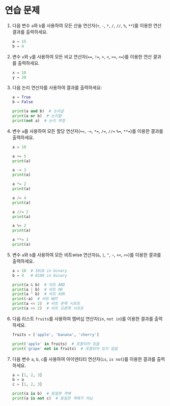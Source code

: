 # 연습 문제

1. 다음 변수 `a`와 `b`를 사용하여 모든 산술 연산자(`+`, `-`, `*`, `/`, `//`, `%`, `**`)를 이용한 연산 결과를 출력하세요.
    ```python
    a = 15
    b = 4
    ```

2. 변수 `x`와 `y`를 사용하여 모든 비교 연산자(`==`, `!=`, `>`, `<`, `>=`, `<=`)를 이용한 연산 결과를 출력하세요.
    ```python
    x = 10
    y = 20
    ```

3. 다음 논리 연산자를 사용하여 결과를 출력하세요:
    ```python
    a = True
    b = False
    
    print(a and b)  # 논리곱
    print(a or b)  # 논리합
    print(not a)  # 논리 부정
    ```

4. 변수 `a`를 사용하여 모든 할당 연산자(`+=`, `-=`, `*=`, `/=`, `//=` `%=`, `**=`)를 이용한 결과를 출력하세요.
    ```python
    a = 10
    
    a += 5
    print(a)
    
    a -= 3
    print(a)
    
    a *= 2
    print(a)
    
    a /= 4
    print(a)
    
    a //= 2
    print(a)
    
    a %= 2
    print(a)
    
    a **= 3
    print(a)
    ```

5. 변수 `a`와 `b`를 사용하여 모든 비트wise 연산자(`&`, `|`, `^`, `~`, `<<`, `>>`)를 이용한 결과를 출력하세요.
    ```python
    a = 10  # 1010 in binary
    b = 4   # 0100 in binary
    
    print(a & b)  # 비트 AND
    print(a | b)  # 비트 OR
    print(a ^ b)  # 비트 XOR
    print(~a)  # 비트 NOT
    print(a << 2)  # 비트 왼쪽 시프트
    print(a >> 2)  # 비트 오른쪽 시프트
    ```

6. 다음 리스트 `fruits`를 사용하여 멤버십 연산자(`in`, `not in`)를 이용한 결과를 출력하세요.
    ```python
    fruits = ['apple', 'banana', 'cherry']
    
    print('apple' in fruits)  # 포함되어 있음
    print('grape' not in fruits)  # 포함되어 있지 않음
    ```

7. 다음 변수 `a`, `b`, `c`를 사용하여 아이덴티티 연산자(`is`, `is not`)를 이용한 결과를 출력하세요.
    ```python
    a = [1, 2, 3]
    b = a
    c = [1, 2, 3]
    
    print(a is b)  # 동일한 객체
    print(a is not c)  # 동일한 객체가 아님
    ```

